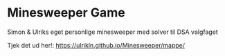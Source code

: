 # Minesweeper Game
Simon & Ulriks eget personlige minesweeper med solver til DSA valgfaget

Tjek det ud her!: https://ulrikln.github.io/Minesweeper/mappe/
